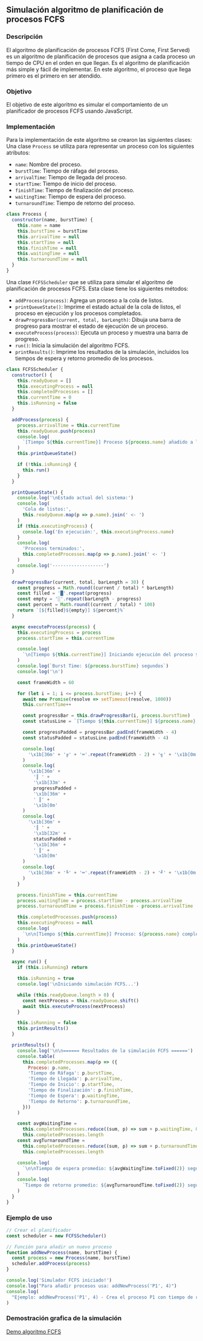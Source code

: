 ## Simulación algoritmo de planificación de procesos FCFS

### Descripción

El algoritmo de planificación de procesos FCFS (First Come, First Served) es un algoritmo de planificación de procesos que asigna a cada proceso un tiempo de CPU en el orden en que llegan. Es el algoritmo de planificación más simple y fácil de implementar. En este algoritmo, el proceso que llega primero es el primero en ser atendido.

### Objetivo

El objetivo de este algoritmo es simular el comportamiento de un planificador de procesos FCFS usando JavaScript.

### Implementación

Para la implementación de este algoritmo se crearon las siguientes clases:
Una clase `Process` se utiliza para representar un proceso con los siguientes atributos:

- `name`: Nombre del proceso.
- `burstTime`: Tiempo de ráfaga del proceso.
- `arrivalTime`: Tiempo de llegada del proceso.
- `startTime`: Tiempo de inicio del proceso.
- `finishTime`: Tiempo de finalización del proceso.
- `waitingTime`: Tiempo de espera del proceso.
- `turnaroundTime`: Tiempo de retorno del proceso.

```javascript
class Process {
  constructor(name, burstTime) {
    this.name = name
    this.burstTime = burstTime
    this.arrivalTime = null
    this.startTime = null
    this.finishTime = null
    this.waitingTime = null
    this.turnaroundTime = null
  }
}
```

Una clase `FCFSScheduler` que se utiliza para simular el algoritmo de planificación de procesos FCFS. Esta clase tiene los siguientes métodos:

- `addProcess(process)`: Agrega un proceso a la cola de listos.
- `printQueueState()`: Imprime el estado actual de la cola de listos, el proceso en ejecución y los procesos completados.
- `drawProgressBar(current, total, barLength)`: Dibuja una barra de progreso para mostrar el estado de ejecución de un proceso.
- `executeProcess(process)`: Ejecuta un proceso y muestra una barra de progreso.
- `run()`: Inicia la simulación del algoritmo FCFS.
- `printResults()`: Imprime los resultados de la simulación, incluidos los tiempos de espera y retorno promedio de los procesos.

```javascript
class FCFSScheduler {
  constructor() {
    this.readyQueue = []
    this.executingProcess = null
    this.completedProcesses = []
    this.currentTime = 0
    this.isRunning = false
  }

  addProcess(process) {
    process.arrivalTime = this.currentTime
    this.readyQueue.push(process)
    console.log(
      `[Tiempo ${this.currentTime}] Proceso ${process.name} añadido a la cola de listos`
    )
    this.printQueueState()

    if (!this.isRunning) {
      this.run()
    }
  }

  printQueueState() {
    console.log('\nEstado actual del sistema:')
    console.log(
      'Cola de listos:',
      this.readyQueue.map(p => p.name).join(' <- ')
    )
    if (this.executingProcess) {
      console.log('En ejecución:', this.executingProcess.name)
    }
    console.log(
      'Procesos terminados:',
      this.completedProcesses.map(p => p.name).join(' <- ')
    )
    console.log('-------------------')
  }

  drawProgressBar(current, total, barLength = 30) {
    const progress = Math.round((current / total) * barLength)
    const filled = '█'.repeat(progress)
    const empty = '░'.repeat(barLength - progress)
    const percent = Math.round((current / total) * 100)
    return `[${filled}${empty}] ${percent}%`
  }

  async executeProcess(process) {
    this.executingProcess = process
    process.startTime = this.currentTime

    console.log(
      `\n[Tiempo ${this.currentTime}] Iniciando ejecución del proceso ${process.name}`
    )
    console.log(`Burst Time: ${process.burstTime} segundos`)
    console.log('\n')

    const frameWidth = 60

    for (let i = 1; i <= process.burstTime; i++) {
      await new Promise(resolve => setTimeout(resolve, 1000))
      this.currentTime++

      const progressBar = this.drawProgressBar(i, process.burstTime)
      const statusLine = `[Tiempo ${this.currentTime}] ${process.name} ejecutando... ${i}/${process.burstTime} segundos`

      const progressPadded = progressBar.padEnd(frameWidth - 4)
      const statusPadded = statusLine.padEnd(frameWidth - 4)

      console.log(
        '\x1b[36m' + '╔' + '═'.repeat(frameWidth - 2) + '╗' + '\x1b[0m'
      )
      console.log(
        '\x1b[36m' +
          '║ ' +
          '\x1b[33m' +
          progressPadded +
          '\x1b[36m' +
          ' ║' +
          '\x1b[0m'
      )
      console.log(
        '\x1b[36m' +
          '║ ' +
          '\x1b[32m' +
          statusPadded +
          '\x1b[36m' +
          ' ║' +
          '\x1b[0m'
      )
      console.log(
        '\x1b[36m' + '╚' + '═'.repeat(frameWidth - 2) + '╝' + '\x1b[0m'
      )
    }

    process.finishTime = this.currentTime
    process.waitingTime = process.startTime - process.arrivalTime
    process.turnaroundTime = process.finishTime - process.arrivalTime

    this.completedProcesses.push(process)
    this.executingProcess = null
    console.log(
      `\n\n[Tiempo ${this.currentTime}] Proceso: ${process.name} completado ✓`
    )
    this.printQueueState()
  }

  async run() {
    if (this.isRunning) return

    this.isRunning = true
    console.log('\nIniciando simulación FCFS...')

    while (this.readyQueue.length > 0) {
      const nextProcess = this.readyQueue.shift()
      await this.executeProcess(nextProcess)
    }

    this.isRunning = false
    this.printResults()
  }

  printResults() {
    console.log('\n\n====== Resultados de la simulación FCFS ======')
    console.table(
      this.completedProcesses.map(p => ({
        Proceso: p.name,
        'Tiempo de Ráfaga': p.burstTime,
        'Tiempo de Llegada': p.arrivalTime,
        'Tiempo de Inicio': p.startTime,
        'Tiempo de Finalización': p.finishTime,
        'Tiempo de Espera': p.waitingTime,
        'Tiempo de Retorno': p.turnaroundTime,
      }))
    )

    const avgWaitingTime =
      this.completedProcesses.reduce((sum, p) => sum + p.waitingTime, 0) /
      this.completedProcesses.length
    const avgTurnaroundTime =
      this.completedProcesses.reduce((sum, p) => sum + p.turnaroundTime, 0) /
      this.completedProcesses.length

    console.log(
      `\n\nTiempo de espera promedio: ${avgWaitingTime.toFixed(2)} segundos`
    )
    console.log(
      `Tiempo de retorno promedio: ${avgTurnaroundTime.toFixed(2)} segundos`
    )
  }
}
```
### Ejemplo de uso
```javascript
// Crear el planificador
const scheduler = new FCFSScheduler()

// Función para añadir un nuevo proceso
function addNewProcess(name, burstTime) {
  const process = new Process(name, burstTime)
  scheduler.addProcess(process)
}

console.log('Simulador FCFS iniciado!')
console.log("Para añadir procesos usa: addNewProcess('P1', 4)")
console.log(
  "Ejemplo: addNewProcess('P1', 4) - Crea el proceso P1 con tiempo de ráfaga de 4 segundos"
)
```

### Demostración grafica de la simulación

[Demo algoritmo FCFS](https://simulacion-algoritmo-de-planificacion-fcfs.vercel.app/)
